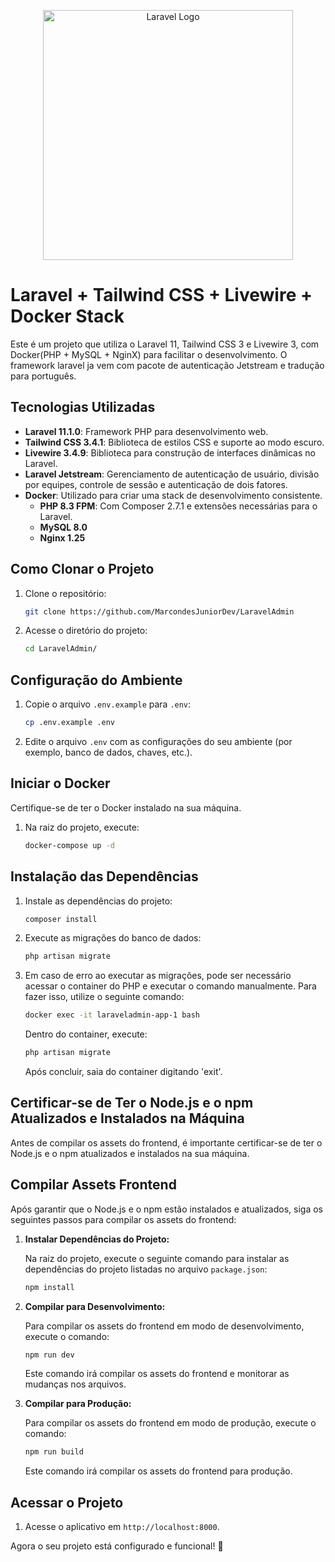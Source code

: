 <p align="center"><a href="https://laravel.com" target="_blank"><img src="https://raw.githubusercontent.com/laravel/art/master/logo-lockup/5%20SVG/2%20CMYK/1%20Full%20Color/laravel-logolockup-cmyk-red.svg" width="400" alt="Laravel Logo"></a></p>

# Laravel + Tailwind CSS + Livewire + Docker Stack

Este é um projeto que utiliza o Laravel 11, Tailwind CSS 3 e Livewire 3, com Docker(PHP + MySQL + NginX) para facilitar o desenvolvimento.
O framework laravel ja vem com pacote de autenticação Jetstream e tradução para português.

## Tecnologias Utilizadas

- **Laravel 11.1.0**: Framework PHP para desenvolvimento web.
- **Tailwind CSS 3.4.1**: Biblioteca de estilos CSS e suporte ao modo escuro.
- **Livewire 3.4.9**: Biblioteca para construção de interfaces dinâmicas no Laravel.
- **Laravel Jetstream**: Gerenciamento de autenticação de usuário, divisão por equipes, controle de sessão e autenticação de dois fatores.
- **Docker**: Utilizado para criar uma stack de desenvolvimento consistente.
    - **PHP 8.3 FPM**: Com Composer 2.7.1 e extensões necessárias para o Laravel.
    - **MySQL 8.0**
    - **Nginx 1.25**

## Como Clonar o Projeto

1. Clone o repositório:
    ```bash
    git clone https://github.com/MarcondesJuniorDev/LaravelAdmin
    ```

2. Acesse o diretório do projeto:
    ```bash
    cd LaravelAdmin/
    ```

## Configuração do Ambiente

1. Copie o arquivo `.env.example` para `.env`:
    ```bash
    cp .env.example .env
    ```

2. Edite o arquivo `.env` com as configurações do seu ambiente (por exemplo, banco de dados, chaves, etc.).

## Iniciar o Docker

Certifique-se de ter o Docker instalado na sua máquina.

1. Na raiz do projeto, execute:
    ```bash
    docker-compose up -d
    ```
## Instalação das Dependências

1. Instale as dependências do projeto:
    ```bash
    composer install
    ```

2. Execute as migrações do banco de dados:
    ```bash
    php artisan migrate
    ```
3. Em caso de erro ao executar as migrações, pode ser necessário acessar o container do PHP e executar o comando manualmente. Para fazer isso, utilize o seguinte comando:
    ```bash
    docker exec -it laraveladmin-app-1 bash
    ```
   Dentro do container, execute:
    ```bash
    php artisan migrate
    ```
   Após concluir, saia do container digitando 'exit'.

## Certificar-se de Ter o Node.js e o npm Atualizados e Instalados na Máquina

Antes de compilar os assets do frontend, é importante certificar-se de ter o Node.js e o npm atualizados e instalados na sua máquina.

## Compilar Assets Frontend

Após garantir que o Node.js e o npm estão instalados e atualizados, siga os seguintes passos para compilar os assets do frontend:

1. **Instalar Dependências do Projeto:**

   Na raiz do projeto, execute o seguinte comando para instalar as dependências do projeto listadas no arquivo `package.json`:

   ```bash
   npm install
   ```

2. **Compilar para Desenvolvimento:**

   Para compilar os assets do frontend em modo de desenvolvimento, execute o comando:
    ```bash
    npm run dev
    ```
   Este comando irá compilar os assets do frontend e monitorar as mudanças nos arquivos.


3. **Compilar para Produção:**

   Para compilar os assets do frontend em modo de produção, execute o comando:
    ```bash
    npm run build
    ```
   Este comando irá compilar os assets do frontend para produção.


## Acessar o Projeto
1. Acesse o aplicativo em `http://localhost:8000`.

Agora o seu projeto está configurado e funcional! 🚀
